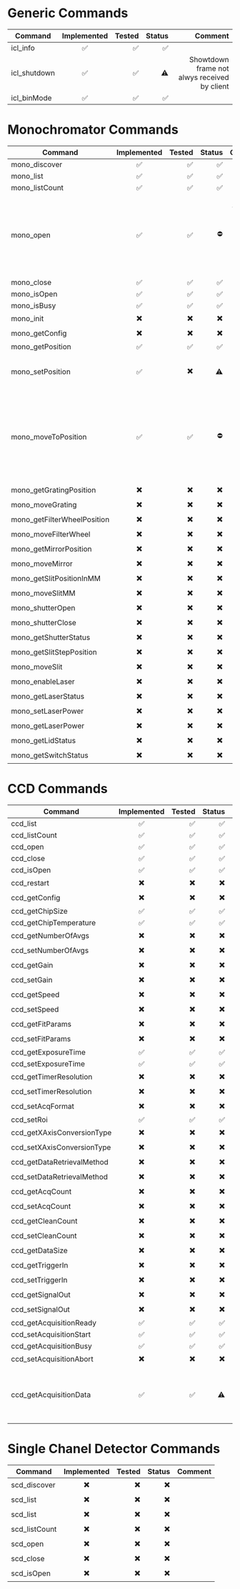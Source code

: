 # Generic Commands
| Command                     | Implemented | Tested | Status |                                                                 Comment |
|-----------------------------|:-----------:|-------:|-------:|------------------------------------------------------------------------:|
| icl_info                    |      ✅      |      ✅ |      ✅ |                                                                         |
| icl_shutdown                |      ✅      |      ✅ |     ⚠️ |                            Showtdown frame not alwys received by client |
| icl_binMode                 |      ✅      |      ✅ |      ✅ |                                                                         |

# Monochromator Commands
| Command                     | Implemented | Tested | Status |                                                                 Comment |
|-----------------------------|:-----------:|-------:|-------:|------------------------------------------------------------------------:|
| mono_discover               |      ✅      |      ✅ |      ✅ |                                                                         |
| mono_list                   |      ✅      |      ✅ |      ✅ |                                                                         |
| mono_listCount              |      ✅      |      ✅ |      ✅ |                                                                         |
| mono_open                   |      ✅      |      ✅ |      ⛔ |     Opening the mono does not work atm if a CCD is attached to the mono |
| mono_close                  |      ✅      |      ✅ |      ✅ |                                                                         |
| mono_isOpen                 |      ✅      |      ✅ |      ✅ |                                                                         |
| mono_isBusy                 |      ✅      |      ✅ |      ✅ |                                                                         |
| mono_init                   |     ✖️      |     ✖️ |     ✖️ |                                                                         |
| mono_getConfig              |     ✖️      |     ✖️ |     ✖️ |                                                                         |
| mono_getPosition            |      ✅      |      ✅ |      ✅ |                                                                         |
| mono_setPosition            |      ✅      |     ✖️ |     ⚠️ |                                      Should this be available to users? |
| mono_moveToPosition         |      ✅      |      ✅ |      ⛔ | Mono not working as expected yet, does not move to position as expected |
| mono_getGratingPosition     |     ✖️      |     ✖️ |     ✖️ |                                                                         |
| mono_moveGrating            |     ✖️      |     ✖️ |     ✖️ |                                                                         |
| mono_getFilterWheelPosition |     ✖️      |     ✖️ |     ✖️ |                                                                         |
| mono_moveFilterWheel        |     ✖️      |     ✖️ |     ✖️ |                                                                         |
| mono_getMirrorPosition      |     ✖️      |     ✖️ |     ✖️ |                                                                         |
| mono_moveMirror             |     ✖️      |     ✖️ |     ✖️ |                                                                         |
| mono_getSlitPositionInMM    |     ✖️      |     ✖️ |     ✖️ |                                                                         |
| mono_moveSlitMM             |     ✖️      |     ✖️ |     ✖️ |                                                                         |
| mono_shutterOpen            |     ✖️      |     ✖️ |     ✖️ |                                                                         |
| mono_shutterClose           |     ✖️      |     ✖️ |     ✖️ |                                                                         |
| mono_getShutterStatus       |     ✖️      |     ✖️ |     ✖️ |                                                                         |
| mono_getSlitStepPosition    |     ✖️      |     ✖️ |     ✖️ |                                                                         |
| mono_moveSlit               |     ✖️      |     ✖️ |     ✖️ |                                                                         |
| mono_enableLaser            |     ✖️      |     ✖️ |     ✖️ |                                                                         |
| mono_getLaserStatus         |     ✖️      |     ✖️ |     ✖️ |                                                                         |
| mono_setLaserPower          |     ✖️      |     ✖️ |     ✖️ |                                                                         |
| mono_getLaserPower          |     ✖️      |     ✖️ |     ✖️ |                                                                         |
| mono_getLidStatus           |     ✖️      |     ✖️ |     ✖️ |                                                                         |
| mono_getSwitchStatus        |     ✖️      |     ✖️ |     ✖️ |                                                                         |

# CCD Commands
| Command                     | Implemented | Tested | Status |                                                                 Comment |
|-----------------------------|:-----------:|-------:|-------:|------------------------------------------------------------------------:|
| ccd_list                    |      ✅      |      ✅ |      ✅ |                                                                         |
| ccd_listCount               |      ✅      |      ✅ |      ✅ |                                                                         |
| ccd_open                    |      ✅      |      ✅ |      ✅ |                                                                         |
| ccd_close                   |      ✅      |      ✅ |      ✅ |                                                                         |
| ccd_isOpen                  |      ✅      |      ✅ |      ✅ |                                                                         |
| ccd_restart                 |     ✖️      |     ✖️ |     ✖️ |                                                                         |
| ccd_getConfig               |     ✖️      |     ✖️ |     ✖️ |                                                                         |
| ccd_getChipSize             |      ✅      |      ✅ |      ✅ |                                                                         |
| ccd_getChipTemperature      |      ✅      |      ✅ |      ✅ |                                                                         |
| ccd_getNumberOfAvgs         |     ✖️      |     ✖️ |     ✖️ |                                                                         |
| ccd_setNumberOfAvgs         |     ✖️      |     ✖️ |     ✖️ |                                                                         |
| ccd_getGain                 |     ✖️      |     ✖️ |     ✖️ |                                                                         |
| ccd_setGain                 |     ✖️      |     ✖️ |     ✖️ |                                                                         |
| ccd_getSpeed                |     ✖️      |     ✖️ |     ✖️ |                                                                         |
| ccd_setSpeed                |     ✖️      |     ✖️ |     ✖️ |                                                                         |
| ccd_getFitParams            |     ✖️      |     ✖️ |     ✖️ |                                                                         |
| ccd_setFitParams            |     ✖️      |     ✖️ |     ✖️ |                                                                         |
| ccd_getExposureTime         |      ✅      |      ✅ |      ✅ |                                                                         |
| ccd_setExposureTime         |      ✅      |      ✅ |      ✅ |                                                                         |
| ccd_getTimerResolution      |     ✖️      |     ✖️ |     ✖️ |                                                                         |
| ccd_setTimerResolution      |     ✖️      |     ✖️ |     ✖️ |                                                                         |
| ccd_setAcqFormat            |     ✖️      |     ✖️ |     ✖️ |                                                                         |
| ccd_setRoi                  |      ✅      |      ✅ |      ✅ |                                                                         |
| ccd_getXAxisConversionType  |     ✖️      |     ✖️ |     ✖️ |                                                                         |
| ccd_setXAxisConversionType  |     ✖️      |     ✖️ |     ✖️ |                                                                         |
| ccd_getDataRetrievalMethod  |     ✖️      |     ✖️ |     ✖️ |                                                                         |
| ccd_setDataRetrievalMethod  |     ✖️      |     ✖️ |     ✖️ |                                                                         |
| ccd_getAcqCount             |     ✖️      |     ✖️ |     ✖️ |                                                                         |
| ccd_setAcqCount             |     ✖️      |     ✖️ |     ✖️ |                                                                         |
| ccd_getCleanCount           |     ✖️      |     ✖️ |     ✖️ |                                                                         |
| ccd_setCleanCount           |     ✖️      |     ✖️ |     ✖️ |                                                                         |
| ccd_getDataSize             |     ✖️      |     ✖️ |     ✖️ |                                                                         |
| ccd_getTriggerIn            |     ✖️      |     ✖️ |     ✖️ |                                                                         |
| ccd_setTriggerIn            |     ✖️      |     ✖️ |     ✖️ |                                                                         |
| ccd_getSignalOut            |     ✖️      |     ✖️ |     ✖️ |                                                                         |
| ccd_setSignalOut            |     ✖️      |     ✖️ |     ✖️ |                                                                         |
| ccd_getAcquisitionReady     |      ✅      |      ✅ |      ✅ |                                                                         |
| ccd_setAcquisitionStart     |      ✅      |      ✅ |      ✅ |                                                                         |
| ccd_getAcquisitionBusy      |      ✅      |      ✅ |      ✅ |                                                                         |
| ccd_setAcquisitionAbort     |     ✖️      |     ✖️ |     ✖️ |                                                                         |
| ccd_getAcquisitionData      |      ✅      |      ✅ |     ⚠️ |                  Data is being retrieved but still formatted for telnet |

# Single Chanel Detector Commands
| Command                     | Implemented | Tested | Status |                                                                 Comment |
|-----------------------------|:-----------:|-------:|-------:|------------------------------------------------------------------------:|
| scd_discover            |     ✖️      |     ✖️ |     ✖️ |                                                                         |
| scd_list            |     ✖️      |     ✖️ |     ✖️ |                                                                         |
| scd_list            |     ✖️      |     ✖️ |     ✖️ |                                                                         |
| scd_listCount            |     ✖️      |     ✖️ |     ✖️ |                                                                         |
| scd_open            |     ✖️      |     ✖️ |     ✖️ |                                                                         |
| scd_close            |     ✖️      |     ✖️ |     ✖️ |                                                                         |
| scd_isOpen            |     ✖️      |     ✖️ |     ✖️ |                                                                         |

